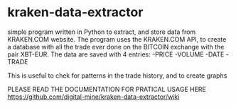 # kraken-data-extractor

simple program written in Python to extract, and store data from KRAKEN.COM website.
The program uses the KRAKEN.COM API, to create a database with all the trade ever done on the BITCOIN exchange with the pair XBT-EUR.
The data are saved with 4 entries:
  -PRICE
  -VOLUME
  -DATE
  -TRADE

This is useful to chek for patterns in the trade history, and to create graphs

PLEASE READ THE DOCUMENTATION FOR PRATICAL USAGE HERE https://github.com/digital-mine/kraken-data-extractor/wiki
